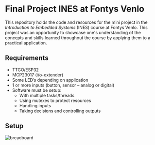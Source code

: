 # Final Project INES at Fontys Venlo
This repository holds the code and resources for the mini project in the *Introduction to Embedded Systems* (INES) course at Fontys Venlo. This project was an opportunity to showcase one's understanding of the concepts and skills learned throughout the course by applying them to a practical application.

## Requirements
- TTGO/ESP32
- MCP23017 (i/o-extender)
- Some LED’s depending on application
- 1 or more inputs (button, sensor – analog or digital)
- Software must be setup:
  - With multiple tasks/threads
  - Using mutexes to protect resources
  - Handling inputs
  - Taking decisions and controlling outputs

## Setup
![breadboard](https://imgur.com/a/c6pLubd)
